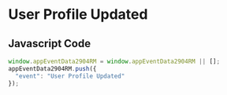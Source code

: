 # User Profile Updated

## Javascript Code
```js
window.appEventData2904RM = window.appEventData2904RM || [];
appEventData2904RM.push({
  "event": "User Profile Updated"
});
```




